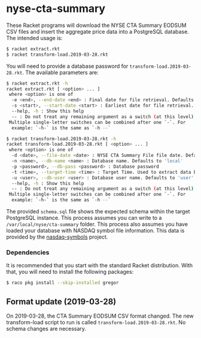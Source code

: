 # nyse-cta-summary

These Racket programs will download the NYSE CTA Summary EODSUM CSV files and insert the aggregate price data into a PostgreSQL database. 
The intended usage is:

```bash
$ racket extract.rkt
$ racket transform-load.2019-03-28.rkt
```

You will need to provide a database password for `transform-load.2019-03-28.rkt`. The available parameters are:

```bash
$ racket extract.rkt -h
racket extract.rkt [ <option> ... ]
 where <option> is one of
  -e <end>, --end-date <end> : Final date for file retrieval. Defaults to tomorrow
  -s <start>, --start-date <start> : Earliest date for file retrieval. Defaults to today
  --help, -h : Show this help
  -- : Do not treat any remaining argument as a switch (at this level)
 Multiple single-letter switches can be combined after one `-`. For
  example: `-h-` is the same as `-h --`

$ racket transform-load.2019-03-28.rkt -h
racket transform-load.2019-03-28.rkt [ <option> ... ]
 where <option> is one of
  -d <date>, --file-date <date> : NYSE CTA Summary File file date. Defaults to today
  -n <name>, --db-name <name> : Database name. Defaults to 'local'
  -p <password>, --db-pass <password> : Database password
  -t <time>, --target-time <time> : Target Time. Used to extract data based on the TransTime field. Defaults to 16:15
  -u <user>, --db-user <user> : Database user name. Defaults to 'user'
  --help, -h : Show this help
  -- : Do not treat any remaining argument as a switch (at this level)
 Multiple single-letter switches can be combined after one `-`. For
  example: `-h-` is the same as `-h --`
```

The provided `schema.sql` file shows the expected schema within the target PostgreSQL instance. 
This process assumes you can write to a `/var/local/nyse/cta-summary` folder. This process also assumes you have loaded your database with 
NASDAQ symbol file information. This data is provided by the [nasdaq-symbols](https://github.com/evdubs/nasdaq-symbols) project.

### Dependencies

It is recommended that you start with the standard Racket distribution. With that, you will need to install the following packages:

```bash
$ raco pkg install --skip-installed gregor
```

## Format update (2019-03-28)

On 2019-03-28, the CTA Summary EODSUM CSV format changed. The new transform-load script to run is called `transform-load.2019-03-28.rkt`. 
No schema changes are necessary.

